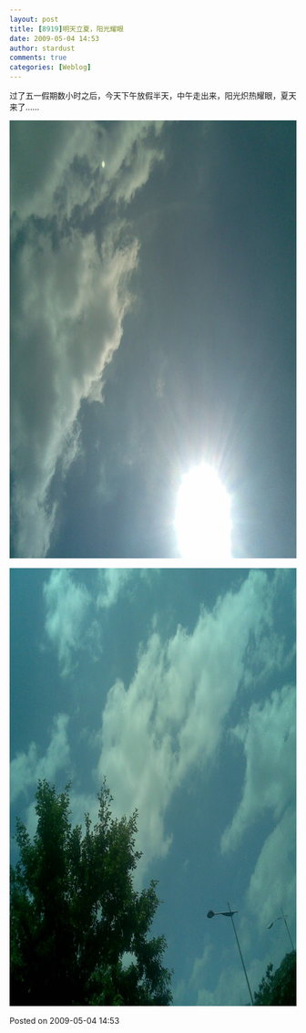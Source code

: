 ```yaml
---
layout: post
title: [8919]明天立夏，阳光耀眼
date: 2009-05-04 14:53
author: stardust
comments: true
categories: [Weblog]
---
```

过了五一假期数小时之后，今天下午放假半天，中午走出来，阳光炽热耀眼，夏天来了……

<a href="/wp-content/uploads/2009/05/20090504.jpg"><img src="/wp-content/uploads/2009/05/20090504.jpg" alt="20090504" width="1024" height="768" class="alignnone size-full wp-image-702" /></a>

<a href="/wp-content/uploads/2009/05/20090504-005.jpg"><img src="/wp-content/uploads/2009/05/20090504-005.jpg" alt="20090504-005" width="1024" height="768" class="alignnone size-full wp-image-703" /></a>

Posted on 2009-05-04 14:53
